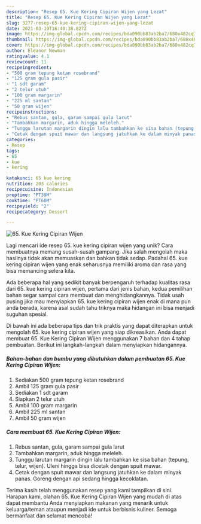 ```yaml
---
description: "Resep 65. Kue Kering Cipiran Wijen yang Lezat"
title: "Resep 65. Kue Kering Cipiran Wijen yang Lezat"
slug: 3277-resep-65-kue-kering-cipiran-wijen-yang-lezat
date: 2021-03-19T16:40:38.827Z
image: https://img-global.cpcdn.com/recipes/bda090bb83ab2ba7/680x482cq70/65-kue-kering-cipiran-wijen-foto-resep-utama.jpg
thumbnail: https://img-global.cpcdn.com/recipes/bda090bb83ab2ba7/680x482cq70/65-kue-kering-cipiran-wijen-foto-resep-utama.jpg
cover: https://img-global.cpcdn.com/recipes/bda090bb83ab2ba7/680x482cq70/65-kue-kering-cipiran-wijen-foto-resep-utama.jpg
author: Eleanor Newman
ratingvalue: 4.1
reviewcount: 11
recipeingredient:
- "500 gram tepung ketan rosebrand"
- "125 gram gula pasir"
- "1 sdt garam"
- "2 telur utuh"
- "100 gram margarin"
- "225 ml santan"
- "50 gram wijen"
recipeinstructions:
- "Rebus santan, gula, garam sampai gula larut"
- "Tambahkan margarin, aduk hingga meleleh."
- "Tunggu larutan margarin dingin lalu tambahkan ke sisa bahan (tepung, telur, wijen). Uleni hingga bisa dicetak dengan spuit mawar."
- "Cetak dengan spuit mawar dan langsung jatuhkan ke dalam minyak panas. Goreng dengan api sedang hingga kecoklatan."
categories:
- Resep
tags:
- 65
- kue
- kering

katakunci: 65 kue kering 
nutrition: 203 calories
recipecuisine: Indonesian
preptime: "PT39M"
cooktime: "PT60M"
recipeyield: "2"
recipecategory: Dessert

---
```



![65. Kue Kering Cipiran Wijen](https://img-global.cpcdn.com/recipes/bda090bb83ab2ba7/680x482cq70/65-kue-kering-cipiran-wijen-foto-resep-utama.jpg)

Lagi mencari ide resep 65. kue kering cipiran wijen yang unik? Cara membuatnya memang susah-susah gampang. Jika salah mengolah maka hasilnya tidak akan memuaskan dan bahkan tidak sedap. Padahal 65. kue kering cipiran wijen yang enak seharusnya memiliki aroma dan rasa yang bisa memancing selera kita.



Ada beberapa hal yang sedikit banyak berpengaruh terhadap kualitas rasa dari 65. kue kering cipiran wijen, pertama dari jenis bahan, kedua pemilihan bahan segar sampai cara membuat dan menghidangkannya. Tidak usah pusing jika mau menyiapkan 65. kue kering cipiran wijen enak di mana pun anda berada, karena asal sudah tahu triknya maka hidangan ini bisa menjadi suguhan spesial.


Di bawah ini ada beberapa tips dan trik praktis yang dapat diterapkan untuk mengolah 65. kue kering cipiran wijen yang siap dikreasikan. Anda dapat membuat 65. Kue Kering Cipiran Wijen menggunakan 7 bahan dan 4 tahap pembuatan. Berikut ini langkah-langkah dalam menyiapkan hidangannya.

<!--inarticleads1-->

##### Bahan-bahan dan bumbu yang dibutuhkan dalam pembuatan 65. Kue Kering Cipiran Wijen:

1. Sediakan 500 gram tepung ketan rosebrand
1. Ambil 125 gram gula pasir
1. Sediakan 1 sdt garam
1. Siapkan 2 telur utuh
1. Ambil 100 gram margarin
1. Ambil 225 ml santan
1. Ambil 50 gram wijen




<!--inarticleads2-->

##### Cara membuat 65. Kue Kering Cipiran Wijen:

1. Rebus santan, gula, garam sampai gula larut
1. Tambahkan margarin, aduk hingga meleleh.
1. Tunggu larutan margarin dingin lalu tambahkan ke sisa bahan (tepung, telur, wijen). Uleni hingga bisa dicetak dengan spuit mawar.
1. Cetak dengan spuit mawar dan langsung jatuhkan ke dalam minyak panas. Goreng dengan api sedang hingga kecoklatan.




Terima kasih telah menggunakan resep yang kami tampilkan di sini. Harapan kami, olahan 65. Kue Kering Cipiran Wijen yang mudah di atas dapat membantu Anda menyiapkan makanan yang menarik untuk keluarga/teman ataupun menjadi ide untuk berbisnis kuliner. Semoga bermanfaat dan selamat mencoba!
